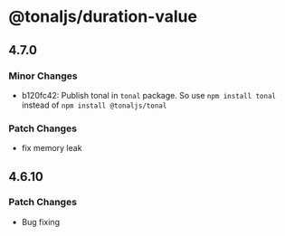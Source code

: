 # @tonaljs/duration-value

## 4.7.0

### Minor Changes

- b120fc42: Publish tonal in `tonal` package. So use `npm install tonal` instead of `npm install @tonaljs/tonal`

### Patch Changes

- fix memory leak

## 4.6.10

### Patch Changes

- Bug fixing
